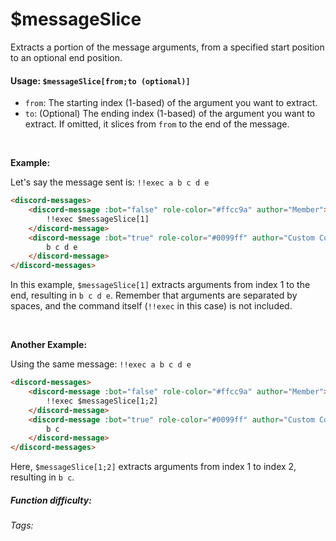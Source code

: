 # $messageSlice

Extracts a portion of the message arguments, from a specified start position to an optional end position.

#### Usage: `$messageSlice[from;to (optional)]`

*   `from`: The starting index (1-based) of the argument you want to extract.
*   `to`: (Optional) The ending index (1-based) of the argument you want to extract. If omitted, it slices from `from` to the end of the message.

<br/>

**Example:**

Let's say the message sent is: `!!exec a b c d e`

```html
<discord-messages>
	<discord-message :bot="false" role-color="#ffcc9a" author="Member">
		!!exec $messageSlice[1]
	</discord-message>
	<discord-message :bot="true" role-color="#0099ff" author="Custom Command" avatar="https://media.discordapp.net/avatars/725721249652670555/781224f90c3b841ba5b40678e032f74a.webp">
		b c d e
	</discord-message>
</discord-messages>
```

In this example, `$messageSlice[1]` extracts arguments from index 1 to the end, resulting in `b c d e`.  Remember that arguments are separated by spaces, and the command itself (`!!exec` in this case) is not included.

<br/>

**Another Example:**

Using the same message: `!!exec a b c d e`

```html
<discord-messages>
	<discord-message :bot="false" role-color="#ffcc9a" author="Member">
		!!exec $messageSlice[1;2]
	</discord-message>
	<discord-message :bot="true" role-color="#0099ff" author="Custom Command" avatar="https://media.discordapp.net/avatars/725721249652670555/781224f90c3b841ba5b40678e032f74a.webp">
		b c
	</discord-message>
</discord-messages>
```

Here, `$messageSlice[1;2]` extracts arguments from index 1 to index 2, resulting in `b c`.

##### Function difficulty: <Badge type="tip" text="Easy" vertical="middle" />
###### Tags: <Badge type="tip" text="Slice" vertical="middle" /> <Badge type="tip" text="Message" vertical="middle" />